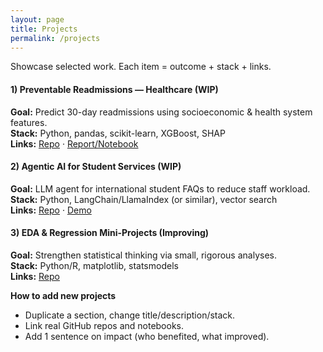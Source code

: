 ```yaml
---
layout: page
title: Projects
permalink: /projects
---
```


Showcase selected work. Each item = outcome + stack + links.

#### 1) Preventable Readmissions — Healthcare (WIP)
**Goal:** Predict 30-day readmissions using socioeconomic & health system features.  
**Stack:** Python, pandas, scikit-learn, XGBoost, SHAP  
**Links:** [Repo](#) · [Report/Notebook](#)

#### 2) Agentic AI for Student Services (WIP)
**Goal:** LLM agent for international student FAQs to reduce staff workload.  
**Stack:** Python, LangChain/LlamaIndex (or similar), vector search  
**Links:** [Repo](#) · [Demo](#)

#### 3) EDA & Regression Mini-Projects (Improving)
**Goal:** Strengthen statistical thinking via small, rigorous analyses.  
**Stack:** Python/R, matplotlib, statsmodels  
**Links:** [Repo](#)

**How to add new projects**
- Duplicate a section, change title/description/stack.
- Link real GitHub repos and notebooks.
- Add 1 sentence on impact (who benefited, what improved).
